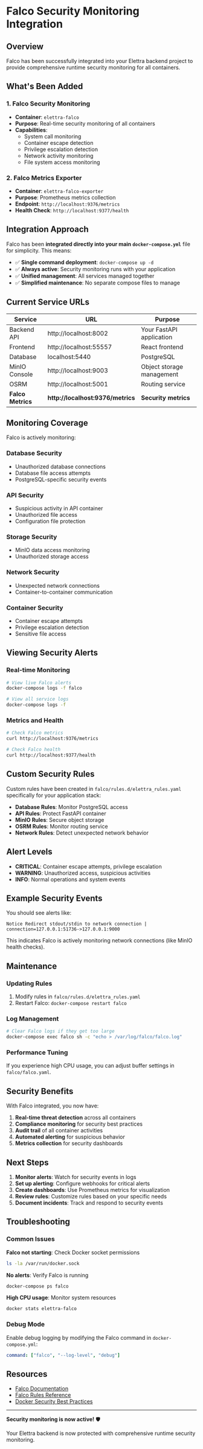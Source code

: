 # Falco Security Monitoring Integration

## Overview

Falco has been successfully integrated into your Elettra backend project to provide comprehensive runtime security monitoring for all containers.

## What's Been Added

### 1. Falco Security Monitoring
- **Container**: `elettra-falco`
- **Purpose**: Real-time security monitoring of all containers
- **Capabilities**: 
  - System call monitoring
  - Container escape detection
  - Privilege escalation detection
  - Network activity monitoring
  - File system access monitoring

### 2. Falco Metrics Exporter
- **Container**: `elettra-falco-exporter`
- **Purpose**: Prometheus metrics collection
- **Endpoint**: `http://localhost:9376/metrics`
- **Health Check**: `http://localhost:9377/health`

## Integration Approach

Falco has been **integrated directly into your main `docker-compose.yml`** file for simplicity. This means:

- ✅ **Single command deployment**: `docker-compose up -d`
- ✅ **Always active**: Security monitoring runs with your application
- ✅ **Unified management**: All services managed together
- ✅ **Simplified maintenance**: No separate compose files to manage

## Current Service URLs

| Service | URL | Purpose |
|---------|-----|---------|
| Backend API | http://localhost:8002 | Your FastAPI application |
| Frontend | http://localhost:55557 | React frontend |
| Database | localhost:5440 | PostgreSQL |
| MinIO Console | http://localhost:9003 | Object storage management |
| OSRM | http://localhost:5001 | Routing service |
| **Falco Metrics** | **http://localhost:9376/metrics** | **Security metrics** |

## Monitoring Coverage

Falco is actively monitoring:

### Database Security
- Unauthorized database connections
- Database file access attempts
- PostgreSQL-specific security events

### API Security
- Suspicious activity in API container
- Unauthorized file access
- Configuration file protection

### Storage Security
- MinIO data access monitoring
- Unauthorized storage access

### Network Security
- Unexpected network connections
- Container-to-container communication

### Container Security
- Container escape attempts
- Privilege escalation detection
- Sensitive file access

## Viewing Security Alerts

### Real-time Monitoring
```bash
# View live Falco alerts
docker-compose logs -f falco

# View all service logs
docker-compose logs -f
```

### Metrics and Health
```bash
# Check Falco metrics
curl http://localhost:9376/metrics

# Check Falco health
curl http://localhost:9377/health
```

## Custom Security Rules

Custom rules have been created in `falco/rules.d/elettra_rules.yaml` specifically for your application stack:

- **Database Rules**: Monitor PostgreSQL access
- **API Rules**: Protect FastAPI container
- **MinIO Rules**: Secure object storage
- **OSRM Rules**: Monitor routing service
- **Network Rules**: Detect unexpected network behavior

## Alert Levels

- **CRITICAL**: Container escape attempts, privilege escalation
- **WARNING**: Unauthorized access, suspicious activities  
- **INFO**: Normal operations and system events

## Example Security Events

You should see alerts like:
```
Notice Redirect stdout/stdin to network connection | connection=127.0.0.1:51736->127.0.0.1:9000
```

This indicates Falco is actively monitoring network connections (like MinIO health checks).

## Maintenance

### Updating Rules
1. Modify rules in `falco/rules.d/elettra_rules.yaml`
2. Restart Falco: `docker-compose restart falco`

### Log Management
```bash
# Clear Falco logs if they get too large
docker-compose exec falco sh -c "echo > /var/log/falco/falco.log"
```

### Performance Tuning
If you experience high CPU usage, you can adjust buffer settings in `falco/falco.yaml`.

## Security Benefits

With Falco integrated, you now have:

1. **Real-time threat detection** across all containers
2. **Compliance monitoring** for security best practices
3. **Audit trail** of all container activities
4. **Automated alerting** for suspicious behavior
5. **Metrics collection** for security dashboards

## Next Steps

1. **Monitor alerts**: Watch for security events in logs
2. **Set up alerting**: Configure webhooks for critical alerts
3. **Create dashboards**: Use Prometheus metrics for visualization
4. **Review rules**: Customize rules based on your specific needs
5. **Document incidents**: Track and respond to security events

## Troubleshooting

### Common Issues

**Falco not starting**: Check Docker socket permissions
```bash
ls -la /var/run/docker.sock
```

**No alerts**: Verify Falco is running
```bash
docker-compose ps falco
```

**High CPU usage**: Monitor system resources
```bash
docker stats elettra-falco
```

### Debug Mode
Enable debug logging by modifying the Falco command in `docker-compose.yml`:
```yaml
command: ["falco", "--log-level", "debug"]
```

## Resources

- [Falco Documentation](https://falco.org/docs/)
- [Falco Rules Reference](https://falco.org/docs/rules/)
- [Docker Security Best Practices](https://docs.docker.com/engine/security/)

---

**Security monitoring is now active!** 🛡️

Your Elettra backend is now protected with comprehensive runtime security monitoring.
